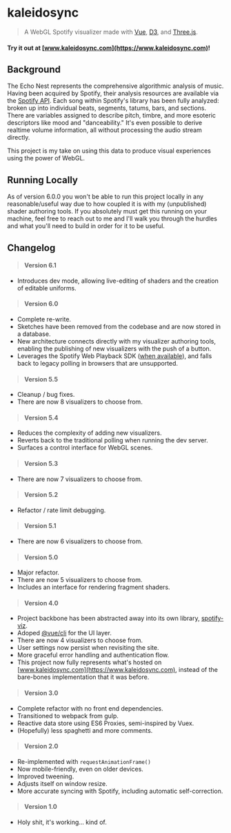 
# kaleidosync
> A WebGL Spotify visualizer made with [Vue](https://github.com/vuejs/vue), [D3](https://github.com/d3/d3), and [Three.js](https://github.com/mrdoob/three.js/).

#### Try it out at [www.kaleidosync.com](https://www.kaleidosync.com)!

## Background
The Echo Nest represents the comprehensive algorithmic analysis of music. Having been acquired by Spotify, their analysis resources are available via the [Spotify API](https://developer.spotify.com/documentation/web-api/reference/tracks/get-audio-analysis/). Each song within Spotify's library has been fully analyzed: broken up into individual beats, segments, tatums, bars, and sections. There are variables assigned to describe pitch, timbre, and more esoteric descriptors like mood and "danceability." It's even possible to derive realtime volume information, all without processing the audio stream directly. 

This project is my take on using this data to produce visual experiences using the power of WebGL. 

## Running Locally
As of version 6.0.0 you won't be able to run this project locally in any reasonable/useful way due to how coupled it is with my (unpublished) shader authoring tools. If you absolutely must get this running on your machine, feel free to reach out to me and I'll walk you through the hurdles and what you'll need to build in order for it to be useful. 

## Changelog
> #### Version 6.1
* Introduces dev mode, allowing live-editing of shaders and the creation of editable uniforms.

>  #### Version 6.0
* Complete re-write.
* Sketches have been removed from the codebase and are now stored in a database.
* New architecture connects directly with my visualizer authoring tools, enabling the publishing of new visualizers with the push of a button.
* Leverages the Spotify Web Playback SDK ([when available](https://developer.spotify.com/documentation/web-playback-sdk/#supported-browsers)), and falls back to legacy polling in browsers that are unsupported.

>  #### Version 5.5
* Cleanup / bug fixes.
* There are now 8 visualizers to choose from.

>  #### Version 5.4
* Reduces the complexity of adding new visualizers.
* Reverts back to the traditional polling when running the dev server.
* Surfaces a control interface for WebGL scenes.

>  #### Version 5.3
* There are now 7 visualizers to choose from.

>  #### Version 5.2
* Refactor / rate limit debugging.

>  #### Version 5.1
* There are now 6 visualizers to choose from.

>  #### Version 5.0
* Major refactor.
* There are now 5 visualizers to choose from.
* Includes an interface for rendering fragment shaders.

>  #### Version 4.0
* Project backbone has been abstracted away into its own library, [spotify-viz](https://github.com/zachwinter/spotify-viz).
* Adoped [@vue/cli](https://cli.vuejs.org) for the UI layer.
* There are now 4 visualizers to choose from.
* User settings now persist when revisiting the site.
* More graceful error handling and authentication flow.
* This project now fully represents what's hosted on [www.kaleidosync.com](https://www.kaleidosync.com), instead of the bare-bones implementation that it was before.
>  #### Version 3.0
* Complete refactor with no front end dependencies.
* Transitioned to webpack from gulp.
* Reactive data store using ES6 Proxies, semi-inspired by Vuex.
* (Hopefully) less spaghetti and more comments.

>  #### Version 2.0
* Re-implemented with `requestAnimationFrame()`
* Now mobile-friendly, even on older devices.
* Improved tweening.
* Adjusts itself on window resize.
* More accurate syncing with Spotify, including automatic self-correction.
>  #### Version 1.0
* Holy shit, it's working... kind of.